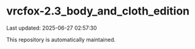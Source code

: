 # vrcfox-2.3_body_and_cloth_edition

Last updated: 2025-06-27 02:57:30

This repository is automatically maintained.
